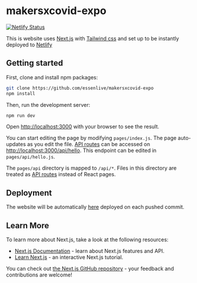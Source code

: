 # makersxcovid-expo

[![Netlify Status](https://api.netlify.com/api/v1/badges/bcb8fb84-db4c-453c-b5f7-43b4f6c2b93b/deploy-status)](https://app.netlify.com/sites/makerscovid-expo/deploys)

This is website uses [Next.js](https://nextjs.org/) with [Tailwind css](https://tailwindcss.com/) and set up to be instantly deployed to [Netlify](https://url.netlify.com/Bk4UicocL)


## Getting started

First, clone and install npm packages:

```bash
git clone https://github.com/essenlive/makersxcovid-expo
npm install
```

Then, run the development server:

```bash
npm run dev
```

Open [http://localhost:3000](http://localhost:3000) with your browser to see the result.

You can start editing the page by modifying `pages/index.js`. The page auto-updates as you edit the file.
[API routes](https://nextjs.org/docs/api-routes/introduction) can be accessed on [http://localhost:3000/api/hello](http://localhost:3000/api/hello). This endpoint can be edited in `pages/api/hello.js`.

The `pages/api` directory is mapped to `/api/*`. Files in this directory are treated as [API routes](https://nextjs.org/docs/api-routes/introduction) instead of React pages.

## Deployment

The website will be automatically [here](https://makerscovid-expo.netlify.app/) deployed on each pushed commit.


## Learn More

To learn more about Next.js, take a look at the following resources:

- [Next.js Documentation](https://nextjs.org/docs) - learn about Next.js features and API.
- [Learn Next.js](https://nextjs.org/learn) - an interactive Next.js tutorial.

You can check out [the Next.js GitHub repository](https://github.com/vercel/next.js/) - your feedback and contributions are welcome!